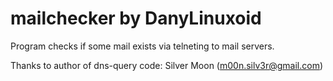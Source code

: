 # mailchecker by DanyLinuxoid

Program checks if some mail exists via telneting to mail servers.

Thanks to author of dns-query code: Silver Moon (m00n.silv3r@gmail.com)
